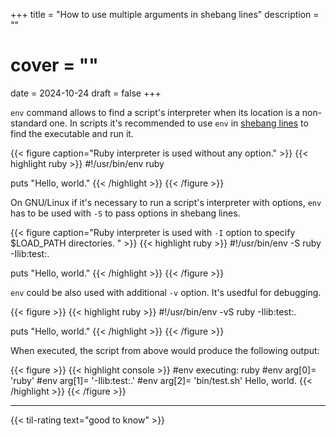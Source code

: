 +++
title = "How to use multiple arguments in shebang lines"
description = ""
# cover = ""
date = 2024-10-24
draft = false
+++

`env` command allows to find a script's interpreter when its location is a non-standard one.
In scripts it's recommended to use `env` in [shebang lines](https://en.wikipedia.org/wiki/Shebang_(Unix)) to find the executable and run it.

{{< figure caption="Ruby interpreter is used without any option." >}}
  {{< highlight ruby >}}
  #!/usr/bin/env ruby

  puts "Hello, world."
  {{< /highlight >}}
{{< /figure >}}

On GNU/Linux if it's necessary to run a script's interpreter with options, `env` has to be used with `-S` to pass options in shebang lines.

<!--more-->

{{< figure caption="Ruby interpreter is used with `-I` option to specify $LOAD_PATH directories. " >}}
  {{< highlight ruby >}}
  #!/usr/bin/env -S ruby -Ilib:test:.

  puts "Hello, world."
  {{< /highlight >}}
{{< /figure >}}

`env` could be also used with additional `-v` option.
It's usedful for debugging.

{{< figure >}}
  {{< highlight ruby >}}
  #!/usr/bin/env -vS ruby -Ilib:test:.

  puts "Hello, world."
  {{< /highlight >}}
{{< /figure >}}

When executed, the script from above would produce the following output:

{{< figure >}}
  {{< highlight console >}}
  #env executing: ruby
  #env    arg[0]= 'ruby'
  #env    arg[1]= '-Ilib:test:.'
  #env    arg[2]= 'bin/test.sh'
  Hello, world.
  {{< /highlight >}}
{{< /figure >}}

---

{{< til-rating text="good to know" >}}
